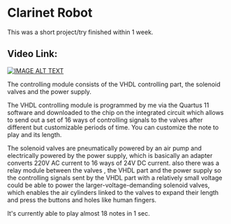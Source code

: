 # Clarinet Robot

This was a short project/try finished within 1 week.

## Video Link:
[![IMAGE ALT TEXT](http://img.youtube.com/vi/cwD7twZZ1ns/0.jpg)](http://www.youtube.com/watch?v=cwD7twZZ1ns "Video Title")

The controlling module consists of the VHDL controlling part,  the solenoid valves and the power supply.
 
The VHDL controlling module is programmed by me via the Quartus 11 software and downloaded to the chip on the integrated circuit which allows to send out a set of 16 ways of controlling signals to the valves after different but customizable periods of time. You can customize the note to play and its length.
 
The solenoid valves are pneumatically powered by an air pump and electrically powered by the power supply, which is basically an adapter converts 220V AC current to 16 ways of 24V DC current. also there was a relay module between the valves , the VHDL part and the power supply so the controlling signals sent by the VHDL part with a relatively small voltage could be able to power the larger-voltage-demanding solenoid valves, which enables the air cylinders linked to the valves to expand their length and press the buttons and holes like human fingers.
 
It's currently able to play almost 18 notes in 1 sec.


